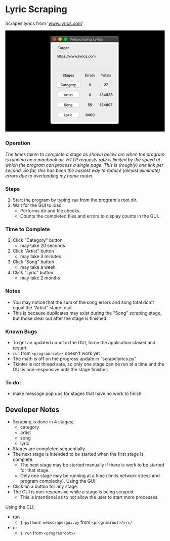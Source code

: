 # Lyric Scraping
Scrapes lyrics from 'www.lyrics.com'

![Lyrics Scraper](screenshot.png)

### Operation
_The times taken to complete a stage as shown below are when the program is running on a macbook air. 
HTTP requests rate is limited by the speed at which the program can process a single page. 
This is (roughly) one link per second. 
So far, this has been the easiest way to reduce (almost eliminate) errors due to overloading my home router._

### Steps
1. Start the program by typing `run` from the program's root dir.
2. Wait for the GUI to load
    * Performs dir and file checks.
    * Counts the completed files and errors to display counts in the GUI.

### Time to Complete
1. Click "Category" button
    * may take 20 seconds
2. Click "Artist" button
    * may take 3 minutes
3. Click "Song" button
    * may take a week
4. Click "Lyric" button
    * may take 2 months

### Notes
* You may notice that the sum of the song errors and song total don't equal the "Artist" stage total.
* This is because duplicates may exist during the "Song" scraping stage, but those clear out after the stage is finished.

### Known Bugs
* To get an updated count in the GUI, force the application closed and restart.
* `run` from `<programroot>/` doesn't work yet
* The math is off on the progress update in "scrapelyrics.py"
* Tkinter is not thread safe, so only one stage can be run at a time and the GUI is non-responsive until the stage finishes.

### To do:
* make message pop ups for stages that have no work to finish.

## Developer Notes
* Scraping is done in 4 stages;
    * category
    * artist
    * song
    * lyric
* Stages are completed sequentially.
* The next stage is intended to be started when the first stage is complete.
    * The next stage may be started manually if there is work to be started for that stage.
    * Only one stage may be running at a time (limits network stress and program complexity).
Using the GUI;
* Click on a button for any stage.
* The GUI is non-responsive while a stage is being scraped.
    * This is intentional as to not allow the user to start more processes.

Using the CLI;
* run 
    * `$ python3 webscrapergui.py` from `<programroot>/src/`
* or 
    * `$ run` from `<programroot>/`
